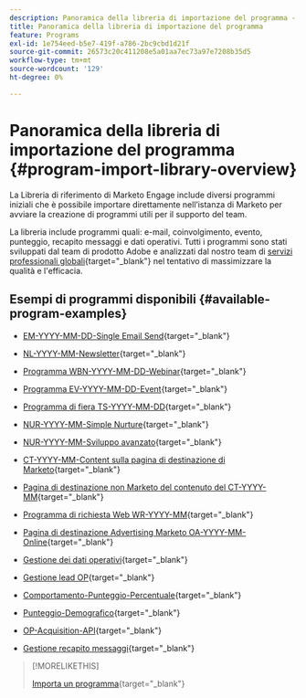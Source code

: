 ```yaml
---
description: Panoramica della libreria di importazione del programma - Documentazione di Marketo - Documentazione del prodotto
title: Panoramica della libreria di importazione del programma
feature: Programs
exl-id: 1e754eed-b5e7-419f-a786-2bc9cbd1d21f
source-git-commit: 26573c20c411208e5a01aa7ec73a97e7208b35d5
workflow-type: tm+mt
source-wordcount: '129'
ht-degree: 0%

---
```


# Panoramica della libreria di importazione del programma {#program-import-library-overview}

La Libreria di riferimento di Marketo Engage include diversi programmi iniziali che è possibile importare direttamente nell’istanza di Marketo per avviare la creazione di programmi utili per il supporto del team.

La libreria include programmi quali: e-mail, coinvolgimento, evento, punteggio, recapito messaggi e dati operativi. Tutti i programmi sono stati sviluppati dal team di prodotto Adobe e analizzati dal nostro team di [servizi professionali globali](https://business.adobe.com/customers/consulting-services/main.html){target="_blank"} nel tentativo di massimizzare la qualità e l&#39;efficacia.

## Esempi di programmi disponibili {#available-program-examples}

* [EM-YYYY-MM-DD-Single Email Send](/help/marketo/product-docs/core-marketo-concepts/programs/program-library/em-yyyy-mm-dd-single-email-send.md){target="_blank"}

* [NL-YYYY-MM-Newsletter](/help/marketo/product-docs/core-marketo-concepts/programs/program-library/nl-yyyy-mm-newsletter.md){target="_blank"}

* [Programma WBN-YYYY-MM-DD-Webinar](/help/marketo/product-docs/core-marketo-concepts/programs/program-library/wbn-yyyy-mm-dd-webinar-program.md){target="_blank"}

* [Programma EV-YYYY-MM-DD-Event](/help/marketo/product-docs/core-marketo-concepts/programs/program-library/ev-yyyy-mm-dd-event-program.md){target="_blank"}

* [Programma di fiera TS-YYYY-MM-DD](/help/marketo/product-docs/core-marketo-concepts/programs/program-library/ts-yyyy-mm-dd-tradeshow-program.md){target="_blank"}

* [NUR-YYYY-MM-Simple Nurture](/help/marketo/product-docs/core-marketo-concepts/programs/program-library/nur-yyyy-mm-simple-nurture.md){target="_blank"}

* [NUR-YYYY-MM-Sviluppo avanzato](/help/marketo/product-docs/core-marketo-concepts/programs/program-library/nur-yyyy-mm-advanced-nurture.md){target="_blank"}

* [CT-YYYY-MM-Content sulla pagina di destinazione di Marketo](/help/marketo/product-docs/core-marketo-concepts/programs/program-library/ct-yyyy-mm-content-on-marketo-landing-page.md){target="_blank"}

* [Pagina di destinazione non Marketo del contenuto del CT-YYYY-MM](/help/marketo/product-docs/core-marketo-concepts/programs/program-library/ct-yyyy-mm-content-non-marketo-landing-page.md){target="_blank"}

* [Programma di richiesta Web WR-YYYY-MM](/help/marketo/product-docs/core-marketo-concepts/programs/program-library/wr-yyyy-mm-web-request-program.md){target="_blank"}

* [Pagina di destinazione Advertising Marketo OA-YYYY-MM-Online](/help/marketo/product-docs/core-marketo-concepts/programs/program-library/oa-yyyy-mm-online-advertising-marketo-landing-page.md){target="_blank"}

* [Gestione dei dati operativi](/help/marketo/product-docs/core-marketo-concepts/programs/program-library/op-data-management.md){target="_blank"}

* [Gestione lead OP](/help/marketo/product-docs/core-marketo-concepts/programs/program-library/op-lead-management.md){target="_blank"}

* [Comportamento-Punteggio-Percentuale](/help/marketo/product-docs/core-marketo-concepts/programs/program-library/op-scoring-behavior.md){target="_blank"}

* [Punteggio-Demografico](/help/marketo/product-docs/core-marketo-concepts/programs/program-library/op-scoring-demographic.md){target="_blank"}

* [OP-Acquisition-API](/help/marketo/product-docs/core-marketo-concepts/programs/program-library/op-acquisition-api.md){target="_blank"}

* [Gestione recapito messaggi](/help/marketo/product-docs/core-marketo-concepts/programs/program-library/op-deliverability-management.md){target="_blank"}

>[!MORELIKETHIS]
>
>[Importa un programma](/help/marketo/product-docs/core-marketo-concepts/programs/working-with-programs/import-a-program.md){target="_blank"}
